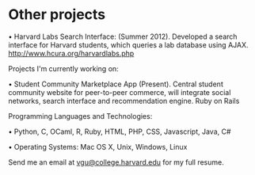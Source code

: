 Other projects
======

•  Harvard Labs Search Interface: (Summer 2012). Developed a search interface for Harvard students, which queries a lab database using AJAX. http://www.hcura.org/harvardlabs.php

Projects I'm currently working on:

•  Student Community Marketplace App (Present). Central student community website for peer-to-peer commerce, will integrate social networks, search interface and recommendation engine. Ruby on Rails

Programming Languages and Technologies:

•  Python, C, OCaml, R, Ruby, HTML, PHP, CSS, Javascript, Java, C#

•  Operating Systems: Mac OS X, Unix, Windows, Linux

Send me an email at vgu@college.harvard.edu for my full resume.




